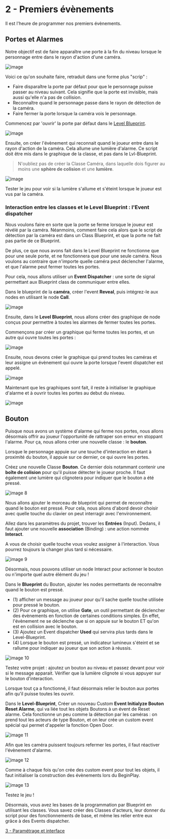 # 2 - Premiers évènements

Il est l'heure de programmer nos premiers évènements. 

## Portes et Alarmes

Notre objectif est de faire apparaître une porte à la fin du niveau lorsque le personnage entre dans le rayon d'action d'une caméra. 

![image](https://github.com/g404-code-gaming/Stealthgame/blob/main/image/2_evenement_1.png)

Voici ce qu'on souhaite faire, retraduit dans une forme plus "scrip" : 
  - Faire disparaître la porte par défaut pour que le personnage puisse passer au niveau suivant. Cela signifie que la porte est invisible, mais aussi qu'elle n'a pas de collision.
  - Reconnaître quand le personnage passe dans le rayon de détection de la caméra.
  - Faire fermer la porte lorsque la caméra vois le personnage. 

Commencez par 'ouvrir' la porte par défaut dans le [Level Blueprint](https://github.com/g404-code-gaming/UnrealEngine_cour/blob/main/Blueprint.md).

![image](https://github.com/g404-code-gaming/Stealthgame/blob/main/image/2_evenement_2.png)

Ensuite, on créer l'évènement qui reconnait quand le joueur entre dans le rayon d'action de la caméra. Cela allume une lumière d'alarme. Ce script doit être mis dans le graphique de la classe, et pas dans le Lvl-Blueprint. 

> N'oubliez pas de créer la Classe Caméra, dans laquelle dois figurer au moins une **sphère de colision** et une **lumière**.

![image](https://github.com/g404-code-gaming/Stealthgame/blob/main/image/2_evenement_3.png)

Tester le jeu pour voir si la lumière s'allume et s'éteint lorsque le joueur est vus par la caméra.

### Interaction entre les classes et le Level Blueprint : l'Event dispatcher

Nous voulons faire en sorte que la porte se ferme lorsque le joueur est révélé par la caméra. Néanmoins, comment faire cela alors que le script de détection par la caméra est dans un Class Blueprint, et que la porte ne fait pas partie de ce Blueprint. 

De plus, ce que nous avons fait dans le Level Blueprint ne fonctionne que pour une seule porte, et ne fonctionnera que pour une seule caméra. Nous voulons au contraire que n'importe quelle caméra peut déclencher l'alarme, et que l'alarme peut fermer toutes les portes.

Pour cela, nous allons utiliser un **Event Dispatcher** : une sorte de signal permettant aux Blueprint class de communiquer entre elles.

Dans le blueprint de la **caméra**, créer l'event **Reveal**, puis intégrez-le aux nodes en utilisant le node **Call**. 

![image](https://github.com/g404-code-gaming/Stealthgame/blob/main/image/2_evenement_4.png)

Ensuite, dans le **Level Blueprint**, nous allons créer des graphique de node conçus pour permettre à toutes les alarmes de fermer toutes les portes. 

Commençons par créer un graphique qui ferme toutes les portes, et un autre qui ouvre toutes les portes : 

![image](https://github.com/g404-code-gaming/Stealthgame/blob/main/image/2_evenement_5.png)

Ensuite, nous devons créer le graphique qui prend toutes les caméras et leur assigne un évènement qui ouvre la porte lorsque l'event dispatcher est appelé. 

![image](https://github.com/g404-code-gaming/Stealthgame/blob/main/image/2_evenement_6.png)

Maintenant que les graphiques sont fait, il reste à initialiser le graphique d'alarme et à ouvrir toutes les portes au debut du niveau. 

![image](https://github.com/g404-code-gaming/Stealthgame/blob/main/image/2_evenement_7.png)

## Bouton 

Puisque nous avons un système d'alarme qui ferme nos portes, nous allons désormais offrir au joueur l'opportunité de rattraper son erreur en stoppant l'alarme. Pour ça, nous allons créer une nouvelle classe : le **bouton**. 

Lorsque le personnage appuie sur une touche d'interaction en étant à proximité du bouton, il appuie sur ce dernier, ce qui ouvre les portes. 

Créez une nouvelle Classe **Bouton**. Ce dernier dois notammant contenir une **boîte de colision** pour qu'il puisse détecter le joueur proche. Il faut également une lumière qui clignotera pour indiquer que le bouton a été pressé. 

![image 8](https://github.com/g404-code-gaming/Stealthgame/blob/main/image/2_evenement_8.png)

Nous allons ajouter le morceau de blueprint qui permet de reconnaître quand le bouton est pressé. Pour cela, nous allons d'abord devoir choisir avec quelle touche du clavier on peut interragir avec l'environnement. 

Allez dans les paramètres du projet, trouver les **Entrées** (Input). Dedans, il faut ajouter une nouvelle **association** (Binding) : une action nommée **Interact**. 

A vous de choisir quelle touche vous voulez assigner à l'interaction. Vous pourrez toujours la changer plus tard si nécessaire. 

![image 9](https://github.com/g404-code-gaming/Stealthgame/blob/main/image/2_evenement_9.png)

Désormais, nous pouvons utiliser un node Interact pour actionner le bouton ou n'importe quel autre élément du jeu ! 

Dans le **Blueprint** du Bouton, ajouter les nodes permettants de reconnaître quand le bouton est pressé. 
  - (1) afficher un message au joueur pour qu'il sache quelle touche utilisée pour pressé le bouton. 
  - (2) Pour ce graphique, on utilise **Gate**, un outil permettant de déclencher des évènements en fonction de certaines conditions simples. En effet, l'évènement ne se déclenche que si on appuie sur le bouton ET qu'on est en collision avec le bouton.
  - (3) Ajoutez un Event dispatcher **Used** qui servira plus tards dans le Level-Blueprint.
  - (4) Lorsque le bouton est pressé, un indicateur lumineux s'éteint et se rallume pour indiquer au joueur que son action à réussis. 

![image 10](https://github.com/g404-code-gaming/Stealthgame/blob/main/image/2_evenement_10.png)

Testez votre projet : ajoutez un bouton au niveau et passez devant pour voir si le message apparait. Vérifier que la lumière clignote si vous appuyer sur le bouton d'interaction. 

Lorsque tout ça a fonctionné, il faut désormais relier le bouton aux portes afin qu'il puisse toutes les ouvrir. 

Dans le **Level-Blueprint**, Créer un nouveau Custom **Event Initialyze Bouton Reset Alarme**, qui va liée tout les objets Boutons à un évent de Reset alarme. 
Cela fonctionne un peu comme la détection par les caméras : on prend tout les acteurs de type Bouton, et on leur crée un custom event spécial qui permet d'appeler la fonction Open Door. 

![image 11](https://github.com/g404-code-gaming/Stealthgame/blob/main/image/2_evenement_11.png)

Afin que les caméra puissent toujours refermer les portes, il faut réactiver l'évènement d'alarme. 

![image 12](https://github.com/g404-code-gaming/Stealthgame/blob/main/image/2_evenement_12.png)

Comme à chaque fois qu'on crée des custom event pour tout les objets, il faut initialiser la construction des évènements lors du BeginPlay. 

![image 13](https://github.com/g404-code-gaming/Stealthgame/blob/main/image/2_evenement_13.png)

Testez le jeu ! 

Désormais, vous avez les bases de la programmation par Blueprint en utilisant les classes. Vous savez créer des Classes d'acteurs, leur donner du script pour des fonctionnements de base, et même les relier entre eux grâce à des Events dispatcher.

[3 - Paramétrage et interface](https://github.com/g404-code-gaming/Stealthgame/blob/main/3%20-%20Param%C3%A9trage%20et%20interface.md)

